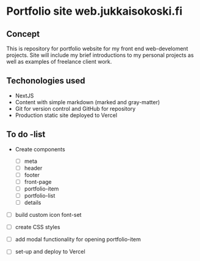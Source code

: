 # Portfolio site web.jukkaisokoski.fi

## Concept

This is repository for portfolio website for my front end web-develoment projects. Site will include my brief introductions to my personal projects as well as examples of freelance client work.

## Techonologies used

- NextJS
- Content with simple markdown (marked and gray-matter)
- Git for version control and GitHub for repository
- Production static site deployed to Vercel

## To do -list

- Create components

  - [ ] meta
  - [ ] header
  - [ ] footer
  - [ ] front-page
  - [ ] portfolio-item
  - [ ] portfolio-list
  - [ ] details

- [ ] build custom icon font-set
- [ ] create CSS styles
- [ ] add modal functionality for opening portfolio-item

- [ ] set-up and deploy to Vercel
